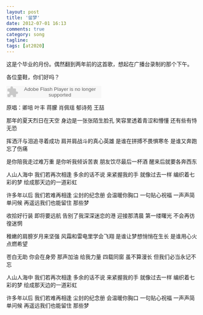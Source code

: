 ```yaml
---
layout: post
title: '留梦'
date: 2012-07-01 16:13
comments: true
category: song
tagline:
tags: [at2020]
---
```


这是个毕业的月份。偶然翻到两年前的这首歌，想起在广播台录制的那个下午。

各位童鞋，你们好吗？

<object classid="clsid:d27cdb6e-ae6d-11cf-96b8-444553540000" codebase=" http://fpdownload.macromedia.com/pub/shockwave/cabs/flash/swflash.cab#version=7,0,0,0" width="250" height="32"><param name="allowScriptAccess" value="sameDomain"><param name="movie" value=" http://l.5sing.com/player.swf?songtype=yc&songid=1744926"><param name="quality" value="high"><param name="bgcolor" value="#ffffff"><embed src=" http://l.5sing.com/player.swf?songtype=yc&songid=1744926" quality="high" bgcolor="#ffffff" width="250" height="32" allowScriptAccess="sameDomain" type="application/x-shockwave-flash" pluginspage=" http://www.macromedia.com/go/getflashplayer" /></object>

原唱：卿培 叶丰 蒋朦 肖佩瑶 郁诗苑 王喆

那年的夏天烈日在天空
身边是一张张陌生脸孔
笑容里透着青涩和懵懂
还有些有恃无恐

挥洒汗与泪追寻着成功
肩并肩战斗的真心英雄
是谁在拼搏不畏惧寒冬
是谁又奔跑忘了伤痛

是你陪我走过难万重
是你听我倾诉苦衷
朋友饮尽最后一杯酒
醒来后就要各奔西东

人山人海中 我们若再次相逢
多余的话不说 来紧握我的手
就像过去一样 编织着七彩的梦
绘成那天边的一道彩虹

许多年以后 我们若难再相逢
尘封的纪念册 会温暖你胸口
一句贴心祝福 一声声简单问候
再遥远我们也能留住 那些梦

收拾好行装 即将要远航
告别了我深深迷恋的港
迎接那清晨 第一缕曙光
不会再彷徨迷惘

稚嫩的肩膀岁月来坚强
风霜和雷电里学会飞翔
是谁让梦想悄悄在生长
是谁用心火点燃希望

苍白无助 你会在身旁
那声加油 给我力量
四载同窗 虽不算漫长
但我们必当永记不忘

人山人海中 我们若再次相逢
多余的话不说 来紧握我的手
就像过去一样 编织着七彩的梦
绘成那天边的一道彩虹

许多年以后 我们若难再相逢
尘封的纪念册 会温暖你胸口
一句贴心祝福 一声声简单问候
再遥远我们也能留住
那些梦
